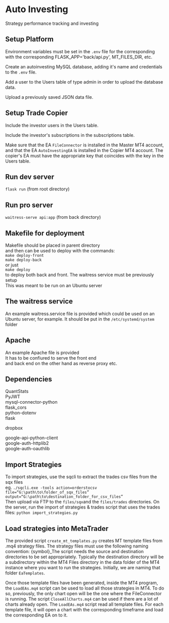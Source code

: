 # Auto Investing

Strategy performance tracking and investing

## Setup Platform
Environment variables must be set in the `.env` file for the corresponding with the corresponding FLASK_APP='back/api.py', MT_FILES_DIR, etc.

Create an autoinvesting MySQL database, adding it's name and credentials to the `.env` file.

Add a user to the Users table of type admin in order to upload the database data.

Upload a previously saved JSON data file.

## Setup Trade Copier
Include the investor users in the Users table.

Include the investor's subscriptions in the subscriptions table.

Make sure that the EA `FileConnector` is installed in the Master MT4 account, and that the EA `AutoInvestingEA` is installed in the Copier MT4 account. The copier's EA must have the appropriate key that coincides with the key in the Users table.


## Run dev server
`flask run`
(from root directory)

## Run pro server
`waitress-serve api:app`
(from back directory)

## Makefile for deployment
Makefile should be placed in parent directory  
and then can be used to deploy with the commands:  
`make deploy-front`  
`make deploy-back`  
or just  
`make deploy`  
to deploy both back and front.
The waitress service must be previously setup  
This was meant to be run on an Ubuntu server  

## The waitress service
An example waitress.service file is provided which could be used on an Ubuntu server, for example. It should be put in the `/etc/systemd/system` folder

## Apache
An example Apache file is provided  
It has to be confiured to serve the front end  
and back end on the other hand as reverse proxy etc.

## Dependencies

QuantStats  
PyJWT  
mysql-connector-python  
flask_cors  
python-dotenv  
flask  

dropbox

google-api-python-client  
google-auth-httplib2  
google-auth-oauthlib  

## Import Strategies
To import strategies, use the sqcli to extract the trades csv files from the sqx files  
eg. `./sqcli.exe -tools action=orderstocsv file=“G:\path\to\folder_of_sqx_files” output=“G:\path\to\destination_folder_for_csv_files”`  
Then upload via FTP to the `files/sqx`and the `files/trades` directories.
On the server, run the import of strategies & trades script that uses the trades files: `python import_strategies.py`

## Load strategies into MetaTrader
The provided script `create_mt_templates.py` creates MT template files from .mq4 strategy files. The strategy files must use the following naming convention: {symbol}_The script needs the source and destination directories to be set appropriately. Typically the destination directory will be a subdirectory within the MT4 Files directory in the data folder of the MT4 instance where you want to run the strategies. Initially, we are naming that folder `EaTemplates`.

Once those template files have been generated, inside the MT4 program, the `LoadEAs.mq4` script can be used to load all those strategies in MT4. To do so, previously, the only chart open will be the one where the FileConnector is running. The script `CloseAllCharts.mq4` can be used if there are a lot of charts already open. The `LoadEAs.mq4` script read all template files. For each template file, it will open a chart with the corresponding timeframe and load the corresponding EA on to it.